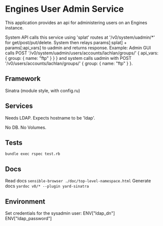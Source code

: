 Engines User Admin Service
==========================

This application provides an api for administering users on an Engines instance.

System API calls this service using 'splat' routes at '/v0/system/uadmin/*' for get/post/put/delete. System then relays params[:splat] + params[:api_vars] to uadmin and returns response. Example: Admin GUI calls POST '/v0/system/uadmin/users/accounts/lachlan/groups/' { api_vars: { group: { name: "ftp" } } } and system calls uadmin with POST '/v0/users/accounts/lachlan/groups/' { group: { name: "ftp" } }.


Framework
---------
Sinatra (module style, with config.ru)

Services
--------
Needs LDAP. Expects hostname to be 'ldap'.

No DB. No Volumes.

Tests
-----
`bundle exec rspec test.rb`

Docs
----
Read docs `sensible-browser ./doc/top-level-namespace.html`
Generate docs `yardoc v0/* --plugin yard-sinatra`

Environment
-----------
Set credentials for the sysadmin user:
ENV["ldap_dn"]
ENV["ldap_password"]
